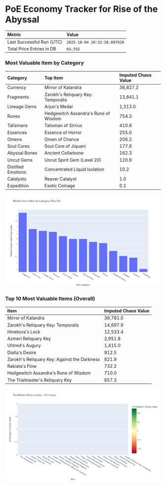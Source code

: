 # PoE Economy Tracker for Rise of the Abyssal

<!-- START_MAINTENANCE -->
| Metric | Value |
|:---|:---|
| Last Successful Run (UTC) | `2025-10-04 20:32:58.097920` |
| Total Price Entries in DB | `64,592` |

<!-- END_MAINTENANCE -->

<!-- START_DATAFRAME_DEBUG -->
<!-- END_DATAFRAME_DEBUG -->

<!-- START_CATEGORY_ANALYSIS -->
### Most Valuable Item by Category
| Category | Top Item | Imputed Chaos Value |
| :--- | :--- | :--- |
| Currency | Mirror of Kalandra | 36,827.2 |
| Fragments | Zarokh's Reliquary Key: Temporalis | 13,841.1 |
| Lineage Gems | Arjun's Medal | 1,313.0 |
| Runes | Hedgewitch Assandra's Rune of Wisdom | 754.3 |
| Talismans | Talisman of Sirrius | 410.8 |
| Essences | Essence of Horror | 255.0 |
| Omens | Omen of Chance | 206.2 |
| Soul Cores | Soul Core of Jiquani | 177.8 |
| Abyssal Bones | Ancient Collarbone | 162.3 |
| Uncut Gems | Uncut Spirit Gem (Level 20) | 120.9 |
| Distilled Emotions | Concentrated Liquid Isolation | 10.2 |
| Catalysts | Reaver Catalyst | 1.0 |
| Expedition | Exotic Coinage | 0.1 |


![Category Analysis Chart](charts/category_analysis.png)
<!-- END_ANALYSIS -->

<!-- START_ANALYSIS -->
### Top 10 Most Valuable Items (Overall)
| Item | Imputed Chaos Value |
| :--- | :--- |
| Mirror of Kalandra | 39,781.0 |
| Zarokh's Reliquary Key: Temporalis | 14,697.9 |
| Hinekora's Lock | 12,533.4 |
| Azmeri Reliquary Key | 2,951.8 |
| Uhtred's Augury | 1,415.0 |
| Dialla's Desire | 912.5 |
| Zarokh's Reliquary Key: Against the Darkness | 821.9 |
| Rakiata's Flow | 732.2 |
| Hedgewitch Assandra's Rune of Wisdom | 710.0 |
| The Trialmaster's Reliquary Key | 657.3 |


![Market Movers Chart](charts/market_movers.png)
<!-- END_ANALYSIS -->
